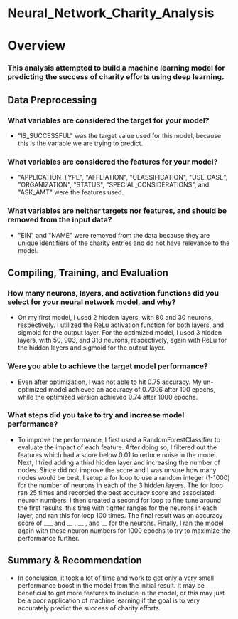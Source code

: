 # Neural_Network_Charity_Analysis
 
# Overview
### This analysis attempted to build a machine learning model for predicting the success of charity efforts using deep learning.

## Data Preprocessing
### What variables are considered the target for your model?
* "IS_SUCCESSFUL" was the target value used for this model, because this is the variable we are trying to predict.

### What variables are considered the features for your model?
* "APPLICATION_TYPE", "AFFLIATION", "CLASSIFICATION", "USE_CASE", "ORGANIZATION", "STATUS", "SPECIAL_CONSIDERATIONS", and "ASK_AMT" were the features used.

### What variables are neither targets nor features, and should be removed from the input data?
* "EIN" and "NAME" were removed from the data because they are unique identifiers of the charity entries and do not have relevance to the model.


## Compiling, Training, and Evaluation
### How many neurons, layers, and activation functions did you select for your neural network model, and why?
* On my first model, I used 2 hidden layers, with 80 and 30 neurons, respectively. I utilized the ReLu activation function for both layers, and sigmoid for the output layer. For the optimized model, I used 3 hidden layers, with 50, 903, and 318 neurons, respectively, again with ReLu for the hidden layers and sigmoid for the output layer.
### Were you able to achieve the target model performance?
* Even after optimization, I was not able to hit 0.75 accuracy. My un-optimized model achieved an accuracy of 0.7306 after 100 epochs, while the optimized version achieved 0.74 after 1000 epochs.
### What steps did you take to try and increase model performance?
* To improve the performance, I first used a RandomForestClassifier to evaluate the impact of each feature. After doing so, I filtered out the features which had a score below 0.01 to reduce noise in the model. Next, I tried adding a third hidden layer and increasing the number of nodes. Since did not improve the score and I was unsure how many nodes would be best, I setup a for loop to use a random integer (1-1000) for the number of neurons in each of the 3 hidden layers. The for loop ran 25 times and recorded the best accuracy score and associated neuron numbers. I then created a second for loop to fine tune around the first results, this time with tighter ranges for the neurons in each layer, and ran this for loop 100 times. The final result was an accuracy score of ___ and __ , __ , and __ for the neurons. Finally, I ran the model again with these neuron numbers for 1000 epochs to try to maximize the performance further.
## Summary & Recommendation
* In conclusion, it took a lot of time and work to get only a very small performance boost in the model from the initial result. It may be beneficial to get more features to include in the model, or this may just be a poor application of machine learning if the goal is to very accurately predict the success of charity efforts.
